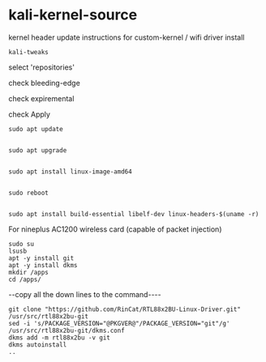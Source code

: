 # kali-kernel-source
kernel header update instructions for custom-kernel / wifi driver install

    kali-tweaks
select 'repositories'

check bleeding-edge

check expiremental

check Apply

    sudo apt update


    sudo apt upgrade


    sudo apt install linux-image-amd64


    sudo reboot


    sudo apt install build-essential libelf-dev linux-headers-$(uname -r)


For nineplus AC1200 wireless card (capable of packet injection)


    sudo su
    lsusb
    apt -y install git
    apt -y install dkms
    mkdir /apps
    cd /apps/

--copy all the down lines to the command---- 

    git clone "https://github.com/RinCat/RTL88x2BU-Linux-Driver.git" /usr/src/rtl88x2bu-git
    sed -i 's/PACKAGE_VERSION="@PKGVER@"/PACKAGE_VERSION="git"/g' /usr/src/rtl88x2bu-git/dkms.conf
    dkms add -m rtl88x2bu -v git
    dkms autoinstall
    ..
